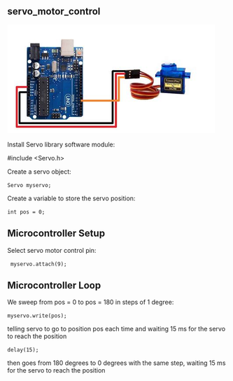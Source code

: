 ## servo_motor_control

![This is an image](./servo.jpg)

Install Servo library software module: 

#include <Servo.h>

 Create a servo object:

    Servo myservo; 

 Create a variable to store the servo position:
 
    int pos = 0;   

## Microcontroller Setup 

 Select servo motor control pin: 

     myservo.attach(9); 

## Microcontroller Loop

We sweep from pos = 0 to pos = 180 in steps of 1 degree:

    myservo.write(pos);     

telling servo to go to position pos each time and waiting 15 ms for the servo to reach the position
  
    delay(15);                      
    
  then goes from 180 degrees to 0 degrees with the same step, waiting 15 ms for the servo to reach the position
    
